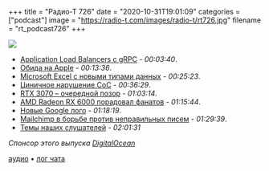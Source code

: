 +++
title = "Радио-Т 726"
date = "2020-10-31T19:01:09"
categories = ["podcast"]
image = "https://radio-t.com/images/radio-t/rt726.jpg"
filename = "rt_podcast726"
+++

![](https://radio-t.com/images/radio-t/rt726.jpg)

- [Application Load Balancers с gRPC](https://aws.amazon.com/about-aws/whats-new/2020/10/application-load-balancers-enable-grpc-workloads-end-to-end-http-2-support/) - *00:03:40*.
- [Обида на Apple](https://birchtree.me/blog/a-guy-walks-into-an-apple-store/) - *00:13:36*.
- [Microsoft Excel с новыми типами данных](https://www.techrepublic.com/article/microsoft-excel-huge-update-expands-data-types-beyond-just-text-and-numbers/) - *00:25:23*.
- [Циничное нарушение CoC](https://www.fast.ai/2020/10/28/code-of-conduct/) - *00:36:29*.
- [RTX 3070 – очередной позор](https://www.pcmag.com/news/nvidias-rtx-3070-graphics-card-launch-was-another-letdown) - *01:03:14*.
- [AMD Radeon RX 6000 порадовал фанатов](https://www.anandtech.com/show/16202/amd-reveals-the-radeon-rx-6000-series-rdna2-starts-at-the-highend-coming-november-18th) - *01:15:44*.
- [Новые Google лого](https://social.techcrunch.com/2020/10/06/googles-new-logos-are-bad/) - *01:18:19*.
- [Mailchimp в борьбе против неправильных писем](https://reclaimthenet.org/mailchimp-misinformation-censorship/) - *01:29:39*.
- [Темы наших слушателей](https://radio-t.com/p/2020/10/27/prep-726/) - *02:01:31*

*Спонсор этого выпуска [DigitalOcean](https://www.digitalocean.com)*

[аудио](https://cdn.radio-t.com/rt_podcast726.mp3) • [лог чата](https://chat.radio-t.com/logs/radio-t-726.html)
<audio src="https://cdn.radio-t.com/rt_podcast726.mp3" preload="none"></audio>
